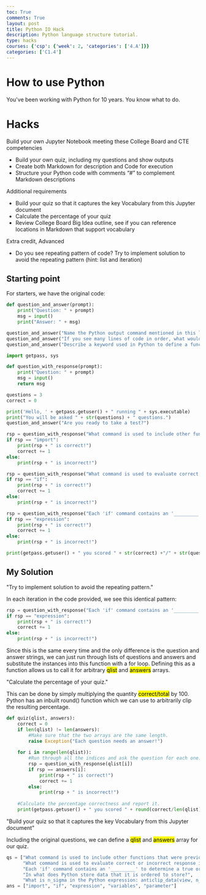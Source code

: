 ```yaml
---
toc: True
comments: True
layout: post
title: Python IO Hack
description: Python language structure tutorial.
type: hacks
courses: {'csp': {'week': 2, 'categories': ['4.A']}}
categories: ['C1.4']
---
```


# How to use Python
<p>
You've been working with Python for 10 years. You know what to do.
</p>

# Hacks
<p>
Build your own Jupyter Notebook meeting these College Board and CTE competencies
</p>

- Build your own quiz, including my questions and show outputs
- Create both Markdown for description and Code for execution
- Structure your Python code with comments “#” to complement Markdown descriptions

<p>
Additional requirements
</p>

- Build your quiz so that it captures the key Vocabulary from this Jupyter document
- Calculate the percentage of your quiz
- Review College Board Big Idea outline, see if you can reference locations in Markdown that support vocabulary

<p>
Extra credit, Advanced
</p>

- Do you see repeating pattern of code? Try to implement solution to avoid the repeating pattern (hint: list and iteration)

## Starting point
<p>
For starters, we have the original code:
</p>


```python
def question_and_answer(prompt):
    print("Question: " + prompt)
    msg = input()
    print("Answer: " + msg)

question_and_answer("Name the Python output command mentioned in this lesson?")
question_and_answer("If you see many lines of code in order, what would College Board call it?")
question_and_answer("Describe a keyword used in Python to define a function?")
```


```python
import getpass, sys

def question_with_response(prompt):
    print("Question: " + prompt)
    msg = input()
    return msg

questions = 3
correct = 0

print('Hello, ' + getpass.getuser() + " running " + sys.executable)
print("You will be asked " + str(questions) + " questions.")
question_and_answer("Are you ready to take a test?")

rsp = question_with_response("What command is used to include other functions that were previously developed?")
if rsp == "import":
    print(rsp + " is correct!")
    correct += 1
else:
    print(rsp + " is incorrect!")

rsp = question_with_response("What command is used to evaluate correct or incorrect response in this example?")
if rsp == "if":
    print(rsp + " is correct!")
    correct += 1
else:
    print(rsp + " is incorrect!")

rsp = question_with_response("Each 'if' command contains an '_________' to determine a true or false condition?")
if rsp == "expression":
    print(rsp + " is correct!")
    correct += 1
else:
    print(rsp + " is incorrect!")

print(getpass.getuser() + " you scored " + str(correct) +"/" + str(questions))
```

## My Solution
<p>
"Try to implement solution to avoid the repeating pattern."
</p>
<p>
In each iteration in the code provided, we see this identical pattern:
</p>


```python
rsp = question_with_response("Each 'if' command contains an '_________' to determine a true or false condition?")
if rsp == "expression":
    print(rsp + " is correct!")
    correct += 1
else:
    print(rsp + " is incorrect!")
```

<p>
Since this is the same every time and the only difference is the question and answer strings, we can just run through lists of questions and answers and substitute the instances into this function with a for loop. Defining this as a function allows us to call it for arbitrary <mark>qlist</mark> and <mark>answers</mark> arrays.
</p>
<p>
"Calculate the percentage of your quiz."
</p>
<p>
This can be done by simply multiplying the quantity <mark>correct/total</mark> by 100. Python has an inbuilt round() function which we can use to arbitrarily clip the resulting percentage.
</p>


```python
def quiz(qlist, answers):
    correct = 0
    if len(qlist) != len(answers):
        #Make sure that the two arrays are the same length.
        raise Exception("Each question needs an answer!")
    
    for i in range(len(qlist)):
        #Run through all the indices and ask the question for each one.
        rsp = question_with_response(qlist[i])
        if rsp == answers[i]:
            print(rsp + " is correct!")
            correct += 1
        else:
            print(rsp + " is incorrect!")
            
    #Calculate the percentage correctness and report it.
    print(getpass.getuser() + " you scored " + round(correct/len(qlist)*100,2) + "%")
```


<p>
"Build your quiz so that it captures the key Vocabulary from this Jupyter document"
</p>
<p>
Including the original questions, we can define a <mark>qlist</mark> and <mark>answers</mark> array for our quiz.
</p>


```python
qs = ["What command is used to include other functions that were previously developed?",
      "What command is used to evaluate correct or incorrect response in this example?", 
      "Each 'if' command contains an '_________' to determine a true or false condition?",
      "In what does Python store data that it is ordered to store?",
      "What is n_sigma in the Python expression: anticlip_data(view, n_sigma)?"]
ans = ["import", "if", "expression", "variables", "parameter"]
```
